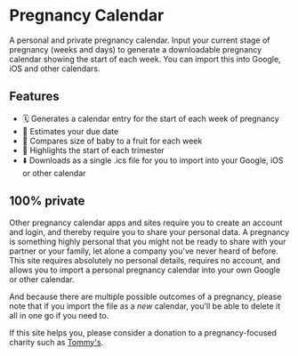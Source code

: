 # Pregnancy Calendar

A personal and private pregnancy calendar. Input your current stage of pregnancy (weeks and days) to generate a downloadable pregnancy calendar showing the start of each week. You can import this into Google, iOS and other calendars.

## Features

 - 🗓️ Generates a calendar entry for the start of each week of pregnancy
 - 📅 Estimates your due date
 - 🍓 Compares size of baby to a fruit for each week
 - 🏁 Highlights the start of each trimester
 - ⬇️ Downloads as a single .ics file for you to import into your Google, iOS or other calendar

## 100% private

Other pregnancy calendar apps and sites require you to create an account and login, and thereby require you to share your personal data. A pregnancy is something highly personal that you might not be ready to share with your partner or your family, let alone a company you've never heard of before. This site requires absolutely no personal details, requires no account, and allows you to import a personal pregnancy calendar into your own Google or other calendar.

And because there are multiple possible outcomes of a pregnancy, please note that if you import the file as a _new_ calendar, you'll be able to delete it all in one go if you need to.

If this site helps you, please consider a donation to a pregnancy-focused charity such as [Tommy's](https://www.tommys.org/).